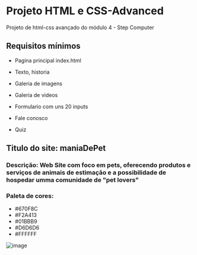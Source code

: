 # Projeto HTML e CSS-Advanced
Projeto de html-css avançado do módulo 4 - Step Computer

## Requisitos mínimos
* Pagina principal index.html
<!-- ok -->
* Texto, historia
<!-- ok -> quem somos -->
* Galeria de imagens 

* Galeria de videos
<!-- ok -> quem somos -->

* Formulario com uns 20 inputs
<!-- ok -> fale conosco -->
* Fale conosco
<!-- ok -->

* Quiz

## Titulo do site: maniaDePet
### Descrição: Web Site com foco em pets, oferecendo produtos e serviços de animais de estimação e a possibilidade de hospedar umma comunidade de "pet lovers"

### Paleta de cores:
* #670F8C
* #F2A413
* #01BBB9
* #D6D6D6
* #FFFFFF

![image](https://github.com/andrecodelima/Step-Projeto-Modulo4-html/assets/91173682/6a363fa4-0670-4bf0-9829-af86f40f497d)
